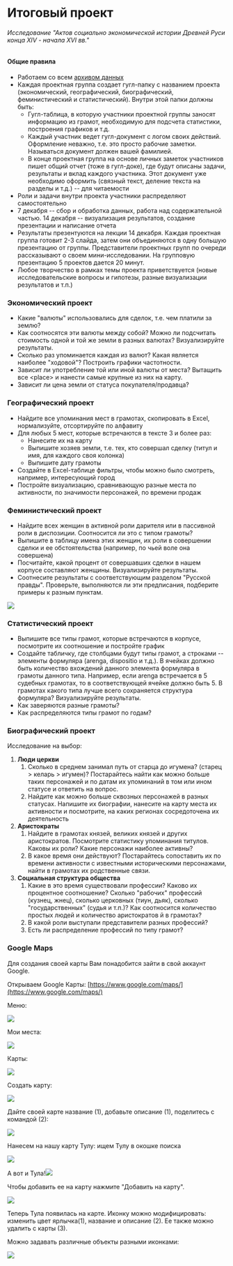 # Итоговый проект

###### Исследование "Актов социально экономической истории Древней Руси конца XIV - начала XVI вв."

#### Общие правила

* Работаем со всем [архивом данных](https://drive.google.com/open?id=12CqTEGhkSpTpu0M3bjk3IaQkH4jDfIth)
* Каждая проектная группа создает гугл-папку с названием проекта \(экономический, географический, биографический, феминистический и статистический\). Внутри этой папки должны быть:
  * Гугл-таблица, в которую участники проектной группы заносят информацию из грамот, необходимую для подсчета статистики, построения графиков и т.д.
  * Каждый участник ведет гугл-документ с логом своих действий. Оформление неважно, т.е. это просто рабочие заметки. Называться документ должен вашей фамилией.
  * В конце проектная группа на основе личных заметок участников пишет общий отчет \(тоже в гугл-доке\), где будут описаны задачи, результаты и вклад каждого участника. Этот документ уже необходимо оформить \(связный текст, деление текста на разделы и т.д.\) -- для читаемости
* Роли и задачи внутри проекта участники распределяют самостоятельно
* 7 декабря -- сбор и обработка данных, работа над содержательной частью. 14 декабря -- визуализация результатов, создание презентации и написание отчета
* Результаты презентуются на лекции 14 декабря. Каждая проектная группа готовит 2-3 слайда, затем они объединяются в одну большую презентацию от группы. Представители проектных групп по очереди рассказывают о своем мини-исследовании. На групповую презентацию 5 проектов дается 20 минут. 
* Любое творчество в рамках темы проекта приветствуется \(новые исследовательские вопросы и гипотезы, разные визуализации результатов и т.п.\)

### Экономический проект

* Какие "валюты" использовались для сделок, т.е. чем платили за землю?
* Как соотносятся эти валюты между собой? Можно ли подсчитать стоимость одной и той же земли в разных валютах? Визуализируйте результаты.
* Сколько раз упоминается каждая из валют? Какая является наиболее "ходовой"? Построить графики частотности.
* Зависит ли употребление той или иной валюты от места? Вытащить все &lt;place&gt; и нанести самые крупные из них на карту. 
* Зависит ли цена земли от статуса покупателя/продавца?

### Географический проект

* Найдите все упоминания мест в грамотах, скопировать в Excel, нормализуйте, отсортируйте по алфавиту
* Для любых 5 мест, которые встречаются в тексте 3 и более раз:
  * Нанесите их на карту
  * Выпишите хозяев земли, т.е. тех, кто совершал сделку \(титул и имя, для каждого своя колонка\)
  * Выпишите дату грамоты
* Создайте в Exсel-таблице фильтры, чтобы можно было смотреть, например, интересующий город
* Постройте визуализацию, сравнивающую разные места по активности, по значимости персонажей, по времени продаж

### Феминистический проект

* Найдите всех женщин в активной роли дарителя или в пассивной роли в диспозиции. Соотносится ли это с типом грамоты? 
* Выпишите в таблицу имена этих женщин, их роли в совершении сделки и ее обстоятельства \(например, по чьей воле она совершена\)
* Посчитайте, какой процент от совершавших сделки в нашем корпусе составляют женщины. Визуализируйте результаты.
* Соотнесите результаты с соответствующим разделом "Русской правды". Проверьте, выполняются ли эти предписания, подберите примеры к разным пунктам.

![](https://lh3.googleusercontent.com/Mz_OnGkBGDR9V7PMgH_IOpiCIFuA7nIp0FrUJ43FZO-IpS91cDF_Snq9HuY9HqVLF-rzH9ylNPo4yp90XuNLIqDlVlZ2gGPCSq-KlEq9VPQjVyZ0c64XyV1UhuO-hPKpJORBkP12)

### Статистический проект

* Выпишите все типы грамот, которые встречаются в корпусе, посмотрите их соотношение и постройте график
* Создайте табличку, где столбцами будут типы грамот, а строками -- элементы формуляра \(arenga, dispositio и т.д.\). В ячейках должно быть количество вхождений данного элемента формуляра в грамоты данного типа. Например, если arenga встречается в 5 судебных грамотах, то в соответствующей ячейке должно быть 5. В грамотах какого типа лучше всего сохраняется структура формуляра? Визуализируйте результаты.
* Как заверяются разные грамоты?
* Как распределяются типы грамот по годам?

### Биографический проект

Исследование на выбор:

1. **Люди церкви**
   1. Сколько в среднем занимал путь от старца до игумена? \(старец &gt; келарь &gt; игумен\)? Постарайтесь найти как можно больше таких персонажей и по датам их упоминаний в том или ином статусе и ответить на вопрос.
   2. Найдите как можно больше сквозных персонажей в разных статусах. Напишите их биографии, нанесите на карту места их активности и посмотрите, на каких регионах сосредоточена их деятельность
2. **Аристократы**
   1. Найдите в грамотах князей, великих князей и других аристократов. Посмотрите статистику упоминания титулов. Каковы их роли? Какие персонажи наиболее активны?
   2. В какое время они действуют? Постарайтесь сопоставить их по времени активности с известными историческими персонажами, найти в грамотах их родственные связи.
3. **Социальная структура общества**
   1. Какие в это время существовали профессии? Каково их процентное соотношение? Сколько "рабочих" профессий \(кузнец, жнец\), сколько церковных \(тиун, дьяк\), сколько "государственных" \(судья и т.п.\)? Как соотносится количество простых людей и количество аристократов й в грамотах?
   2. В какой роли выступали представители разных профессий?
   3. Есть ли распределение профессий по типу грамот?

### Google Maps

Для создания своей карты Вам понадобится зайти в свой аккаунт Google.

Открываем Google Карты: [https://www.google.com/maps/](https://www.google.com/maps/)

Меню:

![](/assets/1_1.png)

Мои места:

![](/assets/2.png)

Карты:

![](/assets/3.png)

Создать карту:

![](/assets/4.png)

Дайте своей карте название \(1\), добавьте описание \(1\), поделитесь с командой \(2\):

![](/assets/5.png)

Нанесем на нашу карту Тулу: ищем Тулу в окошке поиска

![](/assets/6.png)

А вот и Тула!![](/assets/7.png)

Чтобы добавить ее на карту нажмите "Добавить на карту".

![](/assets/8.png)

Теперь Тула появилась на карте. Иконку можно модифицировать: изменить цвет ярлычка\(1\), название и описание \(2\). Ее также можно удалить с карты \(3\).

Можно задавать различные объекты разными иконками:

![](/assets/9.png)

